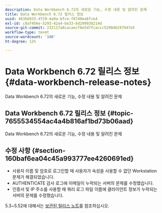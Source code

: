 ```yaml
---
description: Data Workbench 6.72의 새로운 기능, 수정 내용 및 알려진 문제
title: Data Workbench 6.72 릴리스 정보
uuid: 463bd933-d729-4a9a-bfce-f8740ea6fce4
exl-id: c8af456e-5293-42a4-be33-6d299938214d
source-git-commit: 232117a8cacaecf8e5d7fcaccc5290d6297947e5
workflow-type: tm+mt
source-wordcount: '108'
ht-degree: 12%

---
```


# Data Workbench 6.72 릴리스 정보{#data-workbench-release-notes}

Data Workbench 6.72의 새로운 기능, 수정 내용 및 알려진 문제

## Data Workbench 6.72 릴리스 정보 {#topic-7655534554ac4a4b816af1bd73b06aad}

Data Workbench 6.72의 새로운 기능, 수정 내용 및 알려진 문제

## 수정 사항 {#section-160baf6ea04c45a993777ee4260691ed}

* 사용자 이름 및 암호로 로그인할 때 사용자가 속성을 사용할 수 없던 Workstation 문제가 해결되었습니다.
* AUTHENTICATE 감사 로그에 이메일이 누락되는 서버의 문제를 수정했습니다.
* 인증서 및 IP 주소를 사용할 때 쿼리 로그 파일 이름에 클라이언트 정보가 누락되는 서버의 문제를 수정했습니다.

5.3~5.52에 대해서는 [보관된 릴리스 노트](https://experienceleague.adobe.com/docs/data-workbench/using/release-notes/release-notes.html)를 참조하십시오.

